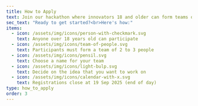 ```yaml
---
title: How to Apply
text: Join our hackathon where innovators 18 and older can form teams of 2-3 members to code, create, and compete for exciting prizes - but hurry, registration closes on September 19, 2025!
sec_text: "Ready to get started?<br>Here's how:"
items:
  - icon: /assets/img/icons/person-with-checkmark.svg
    text: Anyone over 18 years old can participate
  - icon: /assets/img/icons/team-of-people.svg
    text: Participants must form a team of 2 to 3 people
  - icon: /assets/img/icons/pensil.svg
    text: Choose a name for your team
  - icon: /assets/img/icons/light-bulp.svg
    text: Decide on the idea that you want to work on
  - icon: /assets/img/icons/calendar-with-x.svg
    text: Registrations close at 19 Sep 2025 (end of day)
type: how_to_apply
order: 3
---
```

